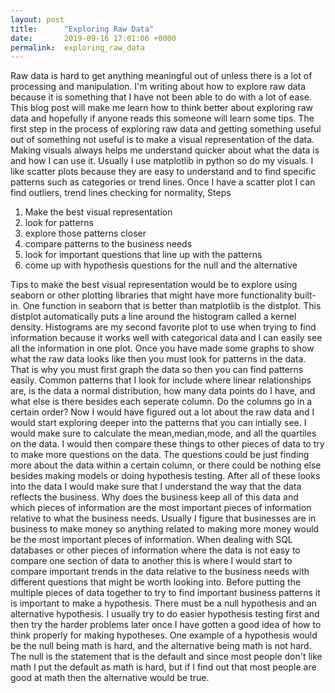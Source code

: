 ```yaml
---
layout: post
title:      "Exploring Raw Data"
date:       2019-09-16 17:01:06 +0000
permalink:  exploring_raw_data
---
```



Raw data is hard to get anything meaningful out of unless there is a lot of processing and manipulation. I'm writing about how to explore raw data because it is something that I have not been able to do with a lot of ease. This blog post will make me learn how to think better about exploring raw data and hopefully if anyone reads this someone will learn some tips. The first step in the process of exploring raw data and getting something useful out of something not useful is to make a visual representation of the data. Making visuals always helps me understand quicker about what the data is and how I can use it. Usually I use matplotlib in python so do my visuals. I like scatter plots because they are easy to understand and to find specific patterns such as categories or trend lines. Once I have a scatter plot I can find outliers, trend lines checking for normality, 
Steps
1. Make the best visual representation
2. look for patterns
3. explore those patterns closer
4. compare patterns to the business needs
5. look for important questions that line up with the patterns
6. come up with hypothesis questions for the null and the alternative

Tips to make the best visual representation would be to explore using seaborn or other plotting libraries that might have more functionality built-in. One function in seaborn that is better than matplotlib is the distplot. This distplot automatically puts a line around the histogram called a kernel density. Histograms are my second favorite plot to use when trying to find information because it works well with categorical data and I can easily see all the information in one plot. Once you have made some graphs to show what the raw data looks like then you must look for patterns in the data. That is why you must first graph the data so then you can find patterns easily. Common patterns that I look for include where linear relationships are, is the data a normal distribution, how many data points do I have, and what else is there besides each seperate column. Do the columns go in a certain order? Now I would have figured out a lot about the raw data and I would start exploring deeper into the patterns that you can intially see. I would make sure to calculate the mean,median,mode, and all the quartiles on the data. I would then compare these things to other pieces of data to try to make more questions on the data. The questions could be just finding more about the data within a certain column, or there could be nothing else besides making models or doing hypothesis testing. After all of these looks into the data I would make sure that I understand the way that the data reflects the business. Why does the business keep all of this data and which pieces of information are the most important pieces of information relative to what the business needs. Usually I figure that businesses are in business to make money so anything related to making more money would be the most important pieces of information. When dealing with SQL databases or other pieces of information where the data is not easy to compare one section of data to another this is where I would start to compare important trends in the data relative to the business needs with different questions that might be worth looking into. Before putting the multiple pieces of data together to try to find important business patterns it is important to make a hypothesis. There must be a null hypothesis and an alternative hypothesis. I usually try to do easier hypothesis testing first and then try the harder problems later once I have gotten a good idea of how to think properly for making hypotheses. One example of a hypothesis would be the null being math is hard, and the alternative being math is not hard. The null is the statement that is the default and since most people don't like math I put the default as math is hard, but if I find out that most people are good at math then the alternative would be true. 
